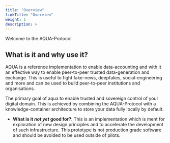 ```yaml
---
title: "Overview"
linkTitle: "Overview"
weight: 1
description: >
---
```


Welcome to the AQUA-Protocol.

## What is it and why use it?

AQUA is a reference implementation to enable data-accounting and with it an effective way to enable peer-to-peer trusted data-generation and exchange. This is useful to fight fake-news, deepfakes, social-engineering and more and can be used to build peer-to-peer institutions and organisations.

The primary goal of aqua to enable trusted and sovereign control of your digital domain. This is achieved by combining the AQUA-Protocol with a knowledge-container architecture to store your data fully locally by default.

* **What is it *not yet* good for?**: This is an implementation which is ment for exploration of new design principles and to accelerate the development of such infrastructure. This prototype is not production grade software and should be avoided to be used outside of pilots.

